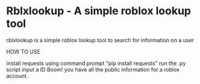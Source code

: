 # Rblxlookup - A simple roblox lookup tool
rblxlookup is a simple roblox lookup tool to search for information on a user

HOW TO USE

install requests using command prompt "pip install requests"
run the .py script
input a ID
Boom! you have all the public information for a roblox account.
